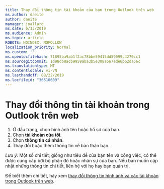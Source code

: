 ```yaml
---
title: Thay đổi thông tin tài khoản của bạn trong Outlook trên web
ms.author: daeite
author: daeite
manager: joallard
ms.date: 6/13/2019
ms.audience: Admin
ms.topic: article
ROBOTS: NOINDEX, NOFOLLOW
localization_priority: Normal
ms.custom: ''
ms.openlocfilehash: 71895ba9ab1f2ac78bbe59415dd59099c4270cc1
ms.sourcegitcommit: 1d98db8acb9959aba3b5e308a567ade6b62da56c
ms.translationtype: MT
ms.contentlocale: vi-VN
ms.lasthandoff: 08/22/2019
ms.locfileid: "36510609"
---
```

# <a name="change-account-information-in-outlook-on-the-web"></a>Thay đổi thông tin tài khoản trong Outlook trên web

1. Ở đầu trang, chọn hình ảnh tên hoặc hồ sơ của bạn.
1. Chọn **tài khoản của tôi**.
1. Chọn **thông tin cá nhân**.
1. Thay đổi hoặc thêm thông tin về bản thân bạn.

*Lưu ý:* Một số chi tiết, giống như tiêu đề của bạn tên và công việc, có thể được cung cấp bởi bộ phận đó hoặc nhân sự của bạn. Nếu bạn muốn cập nhật những thông tin chi tiết, liên hệ với họ hay bạn quản trị.

Để biết thêm chi tiết, hãy xem [thay đổi thông tin hình ảnh và các tài khoản trong Outlook trên web](https://support.office.com/article/b2dbb289-851d-4bed-93c3-3e136f5659ec).